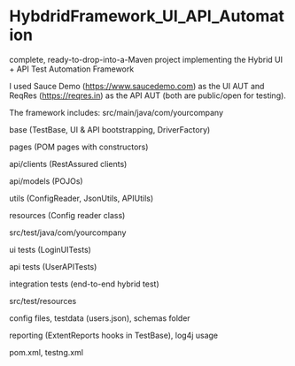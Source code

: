 # HybdridFramework_UI_API_Automation
complete, ready-to-drop-into-a-Maven project implementing the Hybrid UI + API Test Automation Framework

I used Sauce Demo (https://www.saucedemo.com) as the UI AUT and ReqRes (https://reqres.in) as the API AUT (both are public/open for testing). 

The framework includes:
src/main/java/com/yourcompany

base (TestBase, UI & API bootstrapping, DriverFactory)

pages (POM pages with constructors)

api/clients (RestAssured clients)

api/models (POJOs)

utils (ConfigReader, JsonUtils, APIUtils)

resources (Config reader class)

src/test/java/com/yourcompany

ui tests (LoginUITests)

api tests (UserAPITests)

integration tests (end-to-end hybrid test)

src/test/resources

config files, testdata (users.json), schemas folder

reporting (ExtentReports hooks in TestBase), log4j usage

pom.xml, testng.xml
